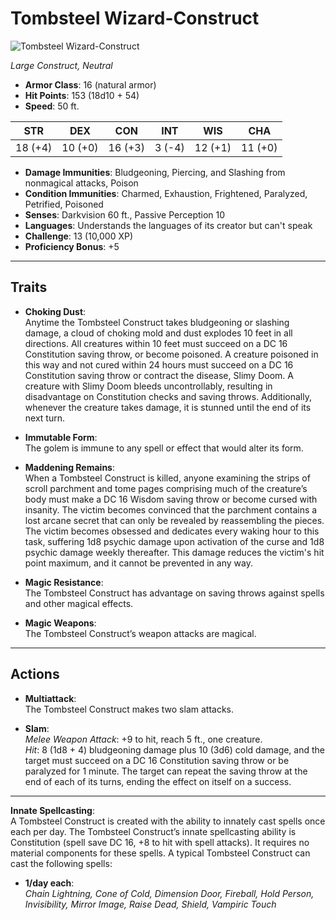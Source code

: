 # Tombsteel Wizard-Construct

![Tombsteel Wizard-Construct](/library/images/Grisgol.png)

_Large Construct, Neutral_

- **Armor Class**: 16 (natural armor)
- **Hit Points**: 153 (18d10 + 54)
- **Speed**: 50 ft.

| **STR** | **DEX** | **CON** | **INT** | **WIS** | **CHA** |
| ------- | ------- | ------- | ------- | ------- | ------- |
| 18 (+4) | 10 (+0) | 16 (+3) | 3 (-4)  | 12 (+1) | 11 (+0) |

- **Damage Immunities**: Bludgeoning, Piercing, and Slashing from nonmagical attacks, Poison
- **Condition Immunities**: Charmed, Exhaustion, Frightened, Paralyzed, Petrified, Poisoned
- **Senses**: Darkvision 60 ft., Passive Perception 10
- **Languages**: Understands the languages of its creator but can't speak
- **Challenge**: 13 (10,000 XP)
- **Proficiency Bonus**: +5

---

## Traits

- **Choking Dust**:  
  Anytime the Tombsteel Construct takes bludgeoning or slashing damage, a cloud of choking mold and dust explodes 10 feet in all directions. All creatures within 10 feet must succeed on a DC 16 Constitution saving throw, or become poisoned. A creature poisoned in this way and not cured within 24 hours must succeed on a DC 16 Constitution saving throw or contract the disease, Slimy Doom. A creature with Slimy Doom bleeds uncontrollably, resulting in disadvantage on Constitution checks and saving throws. Additionally, whenever the creature takes damage, it is stunned until the end of its next turn.

- **Immutable Form**:  
  The golem is immune to any spell or effect that would alter its form.

- **Maddening Remains**:  
  When a Tombsteel Construct is killed, anyone examining the strips of scroll parchment and tome pages comprising much of the creature’s body must make a DC 16 Wisdom saving throw or become cursed with insanity. The victim becomes convinced that the parchment contains a lost arcane secret that can only be revealed by reassembling the pieces. The victim becomes obsessed and dedicates every waking hour to this task, suffering 1d8 psychic damage upon activation of the curse and 1d8 psychic damage weekly thereafter. This damage reduces the victim's hit point maximum, and it cannot be prevented in any way.

- **Magic Resistance**:  
  The Tombsteel Construct has advantage on saving throws against spells and other magical effects.

- **Magic Weapons**:  
  The Tombsteel Construct’s weapon attacks are magical.

---

## Actions

- **Multiattack**:  
  The Tombsteel Construct makes two slam attacks.

- **Slam**:  
  _Melee Weapon Attack_: +9 to hit, reach 5 ft., one creature.  
  _Hit_: 8 (1d8 + 4) bludgeoning damage plus 10 (3d6) cold damage, and the target must succeed on a DC 16 Constitution saving throw or be paralyzed for 1 minute. The target can repeat the saving throw at the end of each of its turns, ending the effect on itself on a success.

---

**Innate Spellcasting**:  
A Tombsteel Construct is created with the ability to innately cast spells once each per day. The Tombsteel Construct’s innate spellcasting ability is Constitution (spell save DC 16, +8 to hit with spell attacks). It requires no material components for these spells. A typical Tombsteel Construct can cast the following spells:

- **1/day each**:  
  _Chain Lightning, Cone of Cold, Dimension Door, Fireball, Hold Person, Invisibility, Mirror Image, Raise Dead, Shield, Vampiric Touch_
